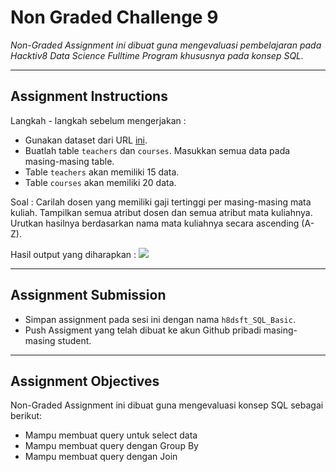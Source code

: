 # Non Graded Challenge 9

_Non-Graded Assignment ini dibuat guna mengevaluasi pembelajaran pada Hacktiv8 Data Science Fulltime Program khususnya pada konsep SQL._

---
## Assignment Instructions

Langkah - langkah sebelum mengerjakan : 
* Gunakan dataset dari URL [ini](https://github.com/danupurnomo/hacktiv8-exercises/blob/main/P0W2D4AM%20%26%20P0W2D4PM%20-%20SQL/P0W2D4AM%20%26%20P0W2D4PM%20-%20SQL.ipynb).
* Buatlah table `teachers` dan `courses`. Masukkan semua data pada masing-masing table.
* Table `teachers` akan memiliki 15 data.
* Table `courses` akan memiliki 20 data.

Soal : Carilah dosen yang memiliki gaji tertinggi per masing-masing mata kuliah. Tampilkan semua atribut dosen dan semua atribut mata kuliahnya. Urutkan hasilnya berdasarkan nama mata kuliahnya secara ascending (A-Z).

Hasil output yang diharapkan : 
<img src="https://i.ibb.co/gM4QpXj/Phase-0-Output-NGC-9.png">

---
## Assignment Submission

* Simpan assignment pada sesi ini dengan nama `h8dsft_SQL_Basic`.
* Push Assigment yang telah dibuat ke akun Github pribadi masing-masing student.

---
## Assignment Objectives

Non-Graded Assignment ini dibuat guna mengevaluasi konsep SQL sebagai berikut:

* Mampu membuat query untuk select data
* Mampu membuat query dengan Group By
* Mampu membuat query dengan Join
